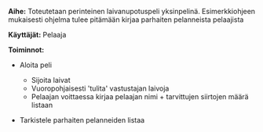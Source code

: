 **Aihe:** Toteutetaan perinteinen laivanupotuspeli yksinpelinä. Esimerkkiohjeen mukaisesti ohjelma tulee pitämään kirjaa parhaiten pelanneista pelaajista

**Käyttäjät:** Pelaaja

**Toiminnot:**
- Aloita peli
	* Sijoita laivat
	* Vuoropohjaisesti 'tulita' vastustajan laivoja
	* Pelaajan voittaessa kirjaa pelaajan nimi + tarvittujen siirtojen määrä listaan

- Tarkistele parhaiten pelanneiden listaa
